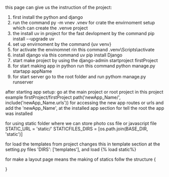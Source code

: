 this page can give us the instruction of the project:

1. first install the python and django
2. run the command py -m vnev .vnev for crate the envirnoment setup which can create the .venve project
3. the install uv in project for the fast devlopment by the command pip install --upgrade uv
4. set up envirnoment by the command {uv venv}
5. for activate the envinomnet rin this command .venv\Scripts\activate
6. install django via this command uv pip install Django
7. start make project by using the django-admin startproject firstProject
8. for start making app in python run this command python manage.py startapp appName
9. for start server go to the root folder and run pythom manage.py runserver

after starting app setup:
go at the main project or root project in this project example firstProject/firstProject
path('newApp_Name/', include('newApp_Name.urls')) for accessing the new app routes or urls
and add the 'newApp_Name', at the installed app section for tell the root the app was installed

for using static folder where we can store photo css file or javascript file
STATIC_URL = 'static/'
STATICFILES_DIRS = [os.path.join(BASE_DIR, 'static')]

for load the templates from project
changes this in template section at the setting.py files
'DIRS': ['templates'],
and load {% load static%}

for make a layout page means the making of statics follw the structure
{

}
